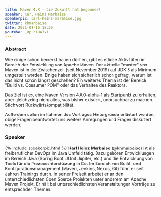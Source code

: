 ```yaml
---
title: Maven 4.X - Die Zukunft hat begonnen?
speaker: Karl Heinz Marbaise
speakerpic: karl-heinz-marbaise.jpg
twitter: khmarbaise
date: 2021-09-16 18:30
youtube: _RpirTHA7xI
---
```


### Abstract

Wie einige schon bemerkt haben dürften, gibt es etliche Aktivitäten im Bereich der Entwicklung von Apache Maven.
Der aktuelle "master" von Maven ist in der Zwischenzeit (seit November 2019) auf JDK 8 als Minimum umgestellt worden.
Einige haben sich sicherlich schon gefragt, warum ist das nicht schon längst geschehen?
Ein weiteres Thema ist der Bereich "Build vs. Consumer POM" oder das Verhalten des Reaktors.

Das Ziel ist es, eine Maven Version 4.0.0-alpha-1 als Startpunkt zu erhalten, aber gleichzeitig nicht alles, was bisher existiert, unbrauchbar zu machen.
Stichwort Rückwärtskompatibilität.

Außerdem sollen im Rahmen des Vortrages Hintergründe erläutert werden, obige Fragen beantwortet und weitere Anregungen und Fragen diskutiert werden.

### Speaker

{% include speakerpic.html %}
__Karl Heinz Marbaise__ ([@khmarbaise](https://twitter.com/khmarbaise)) ist als freiberuflicher DevOps im Java Umfeld tätig.
Dazu gehören Entwicklungen im Bereich Java (Spring Boot, JUnit Jupiter, etc.) und die Entwicklung von Tools für die Prozessunterstützung in Go.
Im Bereich von Build- und Konfigurationsmanagement (Maven, Jenkins, Nexus, Git) führt er seit Jahren Trainings durch.
In seiner Freizeit arbeitet er an den unterschiedlichsten Open Source Projekten unter anderem am Apache Maven Projekt.
Er hält bei unterschiedlichsten Veranstaltungen Vorträge zu entsprechden Themen.
